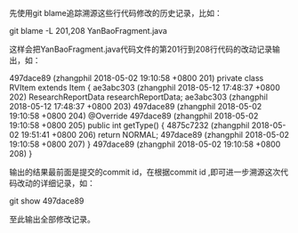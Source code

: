 先使用git blame追踪溯源这些行代码修改的历史记录，比如：

git blame -L 201,208 YanBaoFragment.java

这样会把YanBaoFragment.java代码文件的第201行到208行代码的改动记录输出，如：

497dace89 (zhangphil 2018-05-02 19:10:58 +0800 201)     private class RVItem extends Item {
ae3abc303 (zhangphil 2018-05-12 17:48:37 +0800 202)         ResearchReportData researchReportData;
ae3abc303 (zhangphil 2018-05-12 17:48:37 +0800 203)
497dace89 (zhangphil 2018-05-02 19:10:58 +0800 204)         @Override
497dace89 (zhangphil 2018-05-02 19:10:58 +0800 205)         public int getType() {
4875c7232 (zhangphil 2018-05-02 19:51:41 +0800 206)             return NORMAL;
497dace89 (zhangphil 2018-05-02 19:10:58 +0800 207)         }
497dace89 (zhangphil 2018-05-02 19:10:58 +0800 208)     }



输出的结果最前面是提交的commit id，在根据commit id ,即可进一步溯源这次代码改动的详细记录，如：

 git show 497dace89

至此输出全部修改记录。
